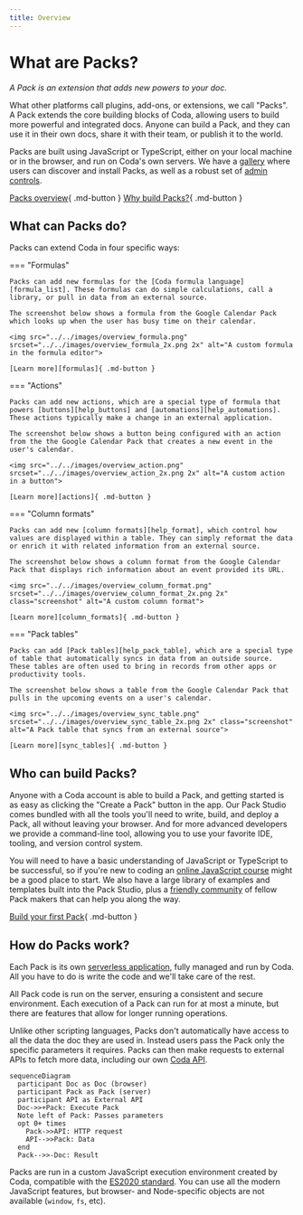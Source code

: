 ```yaml
---
title: Overview
---
```


# What are Packs?

_A Pack is an extension that adds new powers to your doc._

What other platforms call plugins, add-ons, or extensions, we call "Packs". A Pack extends the core building blocks of Coda, allowing users to build more powerful and integrated docs. Anyone can build a Pack, and they can use it in their own docs, share it with their team, or publish it to the world.

Packs are built using JavaScript or TypeScript, either on your local machine or in the browser, and run on Coda's own servers. We have a [gallery][gallery_packs] where users can discover and install Packs, as well as a robust set of [admin controls][help_admin].

[Packs overview][packs_landing]{ .md-button }
[Why build Packs?][packs_why]{ .md-button }


## What can Packs do?

Packs can extend Coda in four specific ways:

=== "Formulas"

    Packs can add new formulas for the [Coda formula language][formula_list]. These formulas can do simple calculations, call a library, or pull in data from an external source.

    The screenshot below shows a formula from the Google Calendar Pack which looks up when the user has busy time on their calendar.

    <img src="../../images/overview_formula.png" srcset="../../images/overview_formula_2x.png 2x" alt="A custom formula in the formula editor">

    [Learn more][formulas]{ .md-button }

=== "Actions"

    Packs can add new actions, which are a special type of formula that powers [buttons][help_buttons] and [automations][help_automations]. These actions typically make a change in an external application.

    The screenshot below shows a button being configured with an action from the the Google Calendar Pack that creates a new event in the user's calendar.

    <img src="../../images/overview_action.png" srcset="../../images/overview_action_2x.png 2x" alt="A custom action in a button">

    [Learn more][actions]{ .md-button }

=== "Column formats"

    Packs can add new [column formats][help_format], which control how values are displayed within a table. They can simply reformat the data or enrich it with related information from an external source.

    The screenshot below shows a column format from the Google Calendar Pack that displays rich information about an event provided its URL.

    <img src="../../images/overview_column_format.png" srcset="../../images/overview_column_format_2x.png 2x" class="screenshot" alt="A custom column format">

    [Learn more][column_formats]{ .md-button }

=== "Pack tables"

    Packs can add [Pack tables][help_pack_table], which are a special type of table that automatically syncs in data from an outside source. These tables are often used to bring in records from other apps or productivity tools.

    The screenshot below shows a table from the Google Calendar Pack that pulls in the upcoming events on a user's calendar.

    <img src="../../images/overview_sync_table.png" srcset="../../images/overview_sync_table_2x.png 2x" class="screenshot" alt="A Pack table that syncs from an external source">

    [Learn more][sync_tables]{ .md-button }


## Who can build Packs?

Anyone with a Coda account is able to build a Pack, and getting started is as easy as clicking the "Create a Pack" button in the app. Our Pack Studio comes bundled with all the tools you'll need to write, build, and deploy a Pack, all without leaving your browser. And for more advanced developers we provide a command-line tool, allowing you to use your favorite IDE, tooling, and version control system.

You will need to have a basic understanding of JavaScript or TypeScript to be successful, so if you're new to coding an [online JavaScript course][codecademy] might be a good place to start. We also have a large library of examples and templates built into the Pack Studio, plus a [friendly community][community] of fellow Pack makers that can help you along the way.

[Build your first Pack][quickstart_web]{ .md-button }


## How do Packs work?

Each Pack is its own [serverless application][wikipedia_serverless], fully managed and run by Coda. All you have to do is write the code and we'll take care of the rest.

All Pack code is run on the server, ensuring a consistent and secure environment. Each execution of a Pack can run for at most a minute, but there are features that allow for longer running operations.

Unlike other scripting languages, Packs don't automatically have access to all the data the doc they are used in. Instead users pass the Pack only the specific parameters it requires. Packs can then make requests to external APIs to fetch more data, including our own [Coda API][api].

``` mermaid
sequenceDiagram
  participant Doc as Doc (browser)
  participant Pack as Pack (server)
  participant API as External API
  Doc->>+Pack: Execute Pack
  Note left of Pack: Passes parameters
  opt 0+ times
    Pack->>API: HTTP request
    API-->>Pack: Data
  end
  Pack-->>-Doc: Result
```

Packs are run in a custom JavaScript execution environment created by Coda, compatible with the [ES2020 standard][mdn_ecmascript]. You can use all the modern JavaScript features, but browser- and Node-specific objects are not available (`window`, `fs`, etc).



[packs_landing]: https://coda.io/packs
[packs_why]: https://coda.io/why-build-packs
[gallery_slack]: https://coda.io/packs/slack-1000
[formula_list]: https://coda.io/formulas
[help_buttons]: https://help.coda.io/en/articles/2033889-overview-of-buttons
[help_automations]: https://help.coda.io/en/articles/2423860-automations-in-coda
[help_format]: https://help.coda.io/en/articles/1235680-overview-of-column-formats
[help_pack_table]: https://help.coda.io/en/articles/3213629-using-packs-tables-to-sync-your-data-into-coda
[codecademy]: https://www.codecademy.com/learn/introduction-to-javascript
[community]: https://community.coda.io/c/developers-central/making-packs/15
[quickstart_web]: ../tutorials/get-started/web.md
[quickstart_cli]: ../tutorials/get-started/cli.md
[wikipedia_serverless]: https://en.wikipedia.org/wiki/Serverless_computing
[mdn_ecmascript]: https://developer.mozilla.org/en-US/docs/Web/JavaScript/Language_Resources
[api]: https://coda.io/developers/apis/v1
[formulas]: blocks/formulas.md
[actions]: blocks/actions.md
[column_formats]: blocks/column-formats.md
[sync_tables]: blocks/sync-tables/index.md
[help_admin]: https://help.coda.io/en/articles/5574990-managing-packs-approvals-for-enterprise-admins
[gallery_packs]: https://coda.io/gallery?filter=packs
